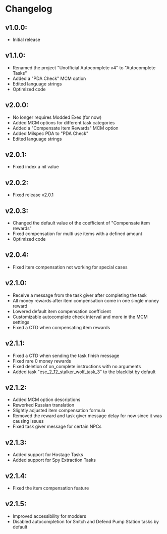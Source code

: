 # Changelog

## v1.0.0:
* Initial release

## v1.1.0:
* Renamed the project "Unofficial Autocomplete v4" to "Autocomplete Tasks"
* Added a "PDA Check" MCM option
* Edited language strings
* Optimized code

## v2.0.0:
* No longer requires Modded Exes (for now)
* Added MCM options for different task categories
* Added a "Compensate Item Rewards" MCM option
* Added Milspec PDA to "PDA Check"
* Edited language strings

## v2.0.1:
* Fixed index a nil value

## v2.0.2:
* Fixed release v2.0.1

## v2.0.3:
* Changed the default value of the coefficient of "Compensate item rewards"
* Fixed compensation for multi use items with a defined amount
* Optimized code

## v2.0.4:
* Fixed item compensation not working for special cases

## v2.1.0:
* Receive a message from the task giver after completing the task
* All money rewards after item compensation come in one single money reward
* Lowered default item compensation coefficient
* Customizable autocomplete check interval and more in the MCM settings
* Fixed a CTD when compensating item rewards

## v2.1.1:
* Fixed a CTD when sending the task finish message
* Fixed rare 0 money rewards
* Fixed deletion of on_complete instructions with no arguments
* Added task "esc_2_12_stalker_wolf_task_3" to the blacklist by default

## v2.1.2:
* Added MCM option descriptions
* Reworked Russian translation
* Slightly adjusted item compensation formula
* Removed the reward and task giver message delay for now since it was causing issues
* Fixed task giver message for certain NPCs

## v2.1.3:
* Added support for Hostage Tasks
* Added support for Spy Extraction Tasks

## v2.1.4:
* Fixed the item compensation feature

## v2.1.5:
* Improved accessibility for modders
* Disabled autocompletion for Snitch and Defend Pump Station tasks by default
